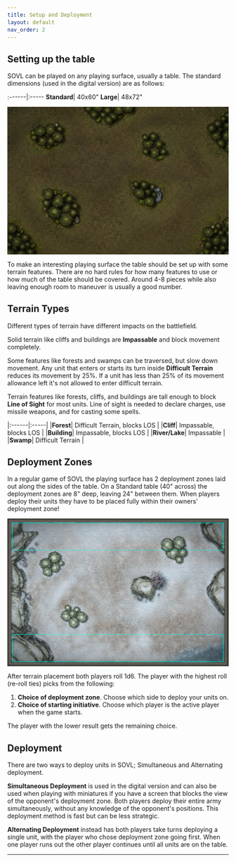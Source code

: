 ```yaml
---
title: Setup and Deployment
layout: default
nav_order: 2
---
```

<link rel="stylesheet" href="../style.css">

## Setting up the table
SOVL can be played on any playing surface, usually a table. The standard dimensions (used in the digital version) are as follows:

:------|:-----
**Standard**| 40x60" 
**Large**| 48x72" 


<img style="display: block; margin: 0 auto;" src="../assets/images/harrowingWoods.png" width="600">


To make an interesting playing surface the table should be set up with some terrain features. There are no hard rules for how many features to use or how much of the table should be covered. Around 4-8 pieces while also leaving enough room to maneuver is usually a good number.

## Terrain Types

Different types of terrain have different impacts on the battlefield.

Solid terrain like cliffs and buildings are **Impassable** and block movement completely.

Some features like forests and swamps can be traversed, but slow down movement. Any unit that enters or starts its turn inside **Difficult Terrain** reduces its movement by 25%. If a unit has less than 25% of its movement allowance left it's not allowed to enter difficult terrain.

Terrain features like forests, cliffs, and buildings are tall enough to block **Line of Sight** for most units. Line of sight is needed to declare charges, use missile weapons, and for casting some spells.

|:------|:-----|
|**Forest**| Difficult Terrain, blocks LOS |
|**Cliff**| Impassable, blocks LOS  |
|**Building**| Impassable, blocks LOS  |
|**River/Lake**| Impassable |
|**Swamp**| Difficult Terrain |

## Deployment Zones

In a regular game of SOVL the playing surface has 2 deployment zones laid out along the sides of the table. On a Standard table (40" across) the deployment zones are 8" deep, leaving 24" between them. When players deploy their units they have to be placed fully within their owners' deployment zone!

<img style="display: block; margin: 0 auto;" src="../assets/images/deploymentZones.png" width="600">

After terrain placement both players roll 1d6. The player with the highest roll (re-roll ties) picks from the following:

1. **Choice of deployment zone**. Choose which side to deploy your units on.
2. **Choice of starting initiative**. Choose which player is the active player when the game starts.

The player with the lower result gets the remaining choice.

## Deployment

There are two ways to deploy units in SOVL; Simultaneous and Alternating deployment.  

**Simultaneous Deployment** is used in the digital version and can also be used when playing with miniatures if you have a screen that blocks the view of the opponent's deployment zone. Both players deploy their entire army simultaneously, without any knowledge of the opponent's positions. This deployment method is fast but can be less strategic.

 **Alternating Deployment** instead has both players take turns deploying a single unit, with the player who chose deployment zone going first. When one player runs out the other player continues until all units are on the table. 

----